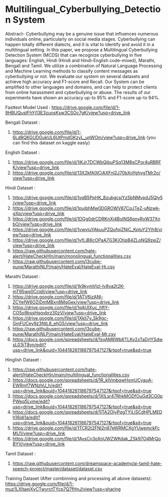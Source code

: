 # Multilingual_Cyberbullying_Detection System


Abstract- Cyberbullying may be a genuine issue that influences numerous individuals online, particularly on
social media stages. Cyberbullying can happen totally different dialects, and it is vital to identify and avoid it in
a multilingual setting. In this paper, we propose a Multilingual Cyberbullying Detection System (MCDS) that
can recognize cyberbullying in five languages: English, Hindi (Hindi and Hindi-English code-mixed), Marathi,
Bengali and Tamil. We utilize a combination of Natural Language Processing and Machine Learning methods
to classify content messages as cyberbullying or not. We evaluate our system on several datasets and achieve high
accuracy and F1-score and Recall. Our System can be amplified to other languages and domains, and can help
to protect clients from online harassment and cyberbullying or abuse. The results of our experiments have shown
an accuracy up-to 95% and F1-score up-to 94%.

Fasttext Model Used : https://drive.google.com/file/d/1-9HBUQustFhYj13E3zuosKsw3CSOc7gK/view?usp=drive_link

Bengali Dataset : 
1. https://drive.google.com/file/d/1-6Ld8QKGUDGukUL6UtPmdGKzyL_unWOm/view?usp=drive_link
   (you can find this dataset on kaggle easly)

English Dataset :
1. https://drive.google.com/file/d/1iKJr7DCWbQjbuPSq13M8sCPor4uRBRFK/view?usp=drive_link
2. https://drive.google.com/file/d/13X2kfA0lCjAXFnl2J70bXoYghvgTMr2o/view?usp=drive_link


Hindi Dataset : 
1. https://drive.google.com/file/d/1vqB5PpHK_8zubgcsiYzSbNMvpdJ5QIy5/view?usp=drive_link
2. https://drive.google.com/file/d/1pujbhMw0DGROWV87CqJTeZ-uNzwk-gXp/view?usp=drive_link
3. https://drive.google.com/file/d/1DGg0drCDRKnXi4BoINS6pnyRxW37XnbO/view?usp=drive_link
4. https://drive.google.com/file/d/1vwvluYAkuuPZQufpiZNiC_KpluY2Yih8/view?usp=drive_link
5. https://drive.google.com/file/d/1yfLjB6cOPaA7G3KiOtjpB4ZLoNQ9zeiZ/view?usp=drive_link
6. https://raw.githubusercontent.com/hate-alert/HateCheckHIn/main/monolingual_functionalities.csv
7. https://raw.githubusercontent.com/l3cube-pune/MarathiNLP/main/HateEval/HateEval-Hi.csv

Marathi Dataset :
1. https://drive.google.com/file/d/1k9kymVlzI-lv8va2t2K-mT95wq0Ccidl/view?usp=drive_link
2. https://drive.google.com/file/d/1ATV6izANl-ZCYefW6OZiDmMBxn8MqGex/view?usp=drive_link
3. https://drive.google.com/file/d/1qAUIXuc_hftY-CO5o9bssHqovbrz30zV/view?usp=drive_link
4. https://drive.google.com/file/d/1Xkli7y_Sk9gc-GmFUCey9z3NtL8_ehG5/view?usp=drive_link
5. https://raw.githubusercontent.com/l3cube-pune/MarathiNLP/main/HateEval/HateEval-Mr.csv
6. https://docs.google.com/spreadsheets/d/1svAM8Wb6TLKv2xTaDrlYSdwsL03jT8yn/edit?usp=drive_link&ouid=104418261186797547127&rtpof=true&sd=true

Hinglish Dataset :
1. https://raw.githubusercontent.com/hate-alert/HateCheckHIn/main/multilingual_functionalities.csv
2. https://docs.google.com/spreadsheets/d/1R_klVmbqwHxmUCyauA-EWRmf7WNzhU_h/edit?usp=drive_link&ouid=104418261186797547127&rtpof=true&sd=true
3. https://docs.google.com/spreadsheets/d/1XlLsr47RhkMODfOuGd3CG0pPWeq5Lvme/edit?usp=drive_link&ouid=104418261186797547127&rtpof=true&sd=true
4. https://docs.google.com/spreadsheets/d/1ITA2OIyPqgTYjLjSCdHPLMEDh16idj1a/edit?usp=drive_link&ouid=104418261186797547127&rtpof=true&sd=true
5. https://drive.google.com/file/d/1TCR2t2FNl2n67eWRMCXgYUwemckFcMU1/view?usp=drive_link
6. https://drive.google.com/file/d/1AvsCn3oXnUWZWKdak_ZSk97O4MrQoBYV/view?usp=drive_link
   
Tamil Dataset : 
1. https://raw.githubusercontent.com/dreamspace-academy/ai-tamil-hate-speech-project/master/dataset/dataset.csv

   
Training Dataset (After combinning and processing all above datasets): 
https://drive.google.com/file/d/1-muz1LXItaejXvCTwyrctTYcp7Q7fHnJ/view?usp=sharing

